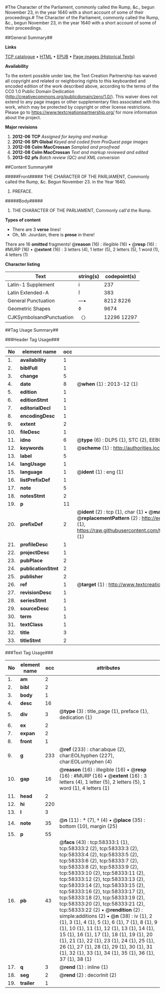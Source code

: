 #The Character of the Parliament, commonly called the Rump, &c., begun November 23, in the year 1640 with a short account of some of their proceedings.#
The Character of the Parliament, commonly called the Rump, &c., begun November 23, in the year 1640 with a short account of some of their proceedings.

##General Summary##

**Links**

[TCP catalogue](http://www.ota.ox.ac.uk/tcp/)  • 
[HTML](http://tei.it.ox.ac.uk/tcp/Texts-HTML/free/A31/A31740.html)  • 
[EPUB](http://tei.it.ox.ac.uk/tcp/Texts-EPUB/free/A31/A31740.epub) • 
[Page images (Historical Texts)](https://historicaltexts.jisc.ac.uk/eebo-12272734e)

**Availability**

To the extent possible under law, the Text Creation Partnership has waived all copyright and related or neighboring rights to this keyboarded and encoded edition of the work described above, according to the terms of the CC0 1.0 Public Domain Dedication (http://creativecommons.org/publicdomain/zero/1.0/). This waiver does not extend to any page images or other supplementary files associated with this work, which may be protected by copyright or other license restrictions. Please go to https://www.textcreationpartnership.org/ for more information about the project.

**Major revisions**

1. __2012-06__ __TCP__ *Assigned for keying and markup*
1. __2012-06__ __SPi Global__ *Keyed and coded from ProQuest page images*
1. __2012-08__ __Colm MacCrossan__ *Sampled and proofread*
1. __2012-08__ __Colm MacCrossan__ *Text and markup reviewed and edited*
1. __2013-02__ __pfs__ *Batch review (QC) and XML conversion*

##Content Summary##

#####Front#####
THE CHARACTER OF THE PARLIAMENT, Commonly called the Rump, &c. Begun November 23. in the Year 1640. 
1. PREFACE.

#####Body#####

1. THE CHARACTER OF THE PARLIAMENT, Commonly call'd the Rump.

**Types of content**

  * There are 3 **verse** lines!
  * Oh, Mr. Jourdain, there is **prose** in there!

There are 16 **omitted** fragments! 
 @__reason__ (16) : illegible (16)  •  @__resp__ (16) : #MURP (16)  •  @__extent__ (16) : 3 letters (4), 1 letter (5), 2 letters (5), 1 word (1), 4 letters (1)

**Character listing**


|Text|string(s)|codepoint(s)|
|---|---|---|
|Latin-1 Supplement|í|237|
|Latin Extended-A|ſ|383|
|General Punctuation|—•|8212 8226|
|Geometric Shapes|◊|9674|
|CJKSymbolsandPunctuation|〈〉|12296 12297|

##Tag Usage Summary##

###Header Tag Usage###

|No|element name|occ|attributes|
|---|---|---|---|
|1.|__availability__|1||
|2.|__biblFull__|1||
|3.|__change__|5||
|4.|__date__|8| @__when__ (1) : 2013-12 (1)|
|5.|__edition__|1||
|6.|__editionStmt__|1||
|7.|__editorialDecl__|1||
|8.|__encodingDesc__|1||
|9.|__extent__|2||
|10.|__fileDesc__|1||
|11.|__idno__|6| @__type__ (6) : DLPS (1), STC (2), EEBO-CITATION (1), OCLC (1), VID (1)|
|12.|__keywords__|1| @__scheme__ (1) : http://authorities.loc.gov/ (1)|
|13.|__label__|5||
|14.|__langUsage__|1||
|15.|__language__|1| @__ident__ (1) : eng (1)|
|16.|__listPrefixDef__|1||
|17.|__note__|5||
|18.|__notesStmt__|2||
|19.|__p__|11||
|20.|__prefixDef__|2| @__ident__ (2) : tcp (1), char (1)  •  @__matchPattern__ (2) : ([0-9\-]+):([0-9IVX]+) (1), (.+) (1)  •  @__replacementPattern__ (2) : http://eebo.chadwyck.com/downloadtiff?vid=$1&page=$2 (1), https://raw.githubusercontent.com/textcreationpartnership/Texts/master/tcpchars.xml#$1 (1)|
|21.|__profileDesc__|1||
|22.|__projectDesc__|1||
|23.|__pubPlace__|2||
|24.|__publicationStmt__|2||
|25.|__publisher__|2||
|26.|__ref__|1| @__target__ (1) : http://www.textcreationpartnership.org/docs/. (1)|
|27.|__revisionDesc__|1||
|28.|__seriesStmt__|1||
|29.|__sourceDesc__|1||
|30.|__term__|1||
|31.|__textClass__|1||
|32.|__title__|3||
|33.|__titleStmt__|2||


###Text Tag Usage###

|No|element name|occ|attributes|
|---|---|---|---|
|1.|__am__|2||
|2.|__bibl__|2||
|3.|__body__|1||
|4.|__desc__|16||
|5.|__div__|3| @__type__ (3) : title_page (1), preface (1), dedication (1)|
|6.|__ex__|2||
|7.|__expan__|2||
|8.|__front__|1||
|9.|__g__|233| @__ref__ (233) : char:abque (2), char:EOLhyphen (227), char:EOLunhyphen (4)|
|10.|__gap__|16| @__reason__ (16) : illegible (16)  •  @__resp__ (16) : #MURP (16)  •  @__extent__ (16) : 3 letters (4), 1 letter (5), 2 letters (5), 1 word (1), 4 letters (1)|
|11.|__head__|2||
|12.|__hi__|220||
|13.|__l__|3||
|14.|__note__|35| @__n__ (11) : * (7), † (4)  •  @__place__ (35) : bottom (10), margin (25)|
|15.|__p__|55||
|16.|__pb__|43| @__facs__ (43) : tcp:58333:1 (1), tcp:58333:2 (2), tcp:58333:3 (2), tcp:58333:4 (2), tcp:58333:5 (2), tcp:58333:6 (2), tcp:58333:7 (2), tcp:58333:8 (2), tcp:58333:9 (2), tcp:58333:10 (2), tcp:58333:11 (2), tcp:58333:12 (2), tcp:58333:13 (2), tcp:58333:14 (2), tcp:58333:15 (2), tcp:58333:16 (2), tcp:58333:17 (2), tcp:58333:18 (2), tcp:58333:19 (2), tcp:58333:20 (2), tcp:58333:21 (2), tcp:58333:22 (2)  •  @__rendition__ (2) : simple:additions (2)  •  @__n__ (38) : iv (1), 2 (1), 3 (1), 4 (1), 5 (1), 6 (1), 7 (1), 8 (1), 9 (1), 10 (1), 11 (1), 12 (1), 13 (1), 14 (1), 15 (1), 16 (1), 17 (1), 18 (1), 19 (1), 20 (1), 21 (1), 22 (1), 23 (1), 24 (1), 25 (1), 26 (1), 27 (1), 28 (1), 29 (1), 30 (1), 31 (1), 32 (1), 33 (1), 34 (1), 35 (1), 36 (1), 37 (1), 38 (1)|
|17.|__q__|3| @__rend__ (1) : inline (1)|
|18.|__seg__|2| @__rend__ (2) : decorInit (2)|
|19.|__trailer__|1||
